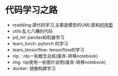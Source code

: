 # 代码学习之路

- readding:源代码学习,主要是模型的UML图和[时序图](https://sequencediagram.org/)
- utils:乱七八糟的代码
- pd_ml: pandas和机器学习
- learn_torch: pytorch 的学习
- learn_tensorflow: tensorflow的学习
- nlp：nlp一些概念总结(废弃-转移notebook)
- img: nlp使用一些图片说明(废弃-转移notebook)
- docker: 镜像构建学习